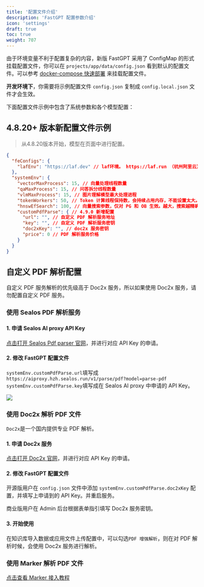```yaml
---
title: '配置文件介绍'
description: 'FastGPT 配置参数介绍'
icon: 'settings'
draft: true
toc: true
weight: 707
---
```


由于环境变量不利于配置复杂的内容，新版 FastGPT 采用了 ConfigMap 的形式挂载配置文件，你可以在 `projects/app/data/config.json` 看到默认的配置文件。可以参考 [docker-compose 快速部署](/docs/development/docker/) 来挂载配置文件。

**开发环境下**，你需要将示例配置文件 `config.json` 复制成 `config.local.json` 文件才会生效。  

下面配置文件示例中包含了系统参数和各个模型配置：

## 4.8.20+ 版本新配置文件示例
> 从4.8.20版本开始，模型在页面中进行配置。
```json
{
  "feConfigs": {
    "lafEnv": "https://laf.dev" // laf环境。 https://laf.run （杭州阿里云） ,或者私有化的laf环境。如果使用 Laf openapi 功能，需要最新版的 laf 。
  },
  "systemEnv": {
    "vectorMaxProcess": 15, // 向量处理线程数量
    "qaMaxProcess": 15, // 问答拆分线程数量
    "vlmMaxProcess": 15, // 图片理解模型最大处理进程
    "tokenWorkers": 50, // Token 计算线程保持数，会持续占用内存，不能设置太大。
    "hnswEfSearch": 100, // 向量搜索参数，仅对 PG 和 OB 生效。越大，搜索越精确，但是速度越慢。设置为100，有99%+精度。
    "customPdfParse": { // 4.9.0 新增配置
      "url": "", // 自定义 PDF 解析服务地址
      "key": "", // 自定义 PDF 解析服务密钥
      "doc2xKey": "", // doc2x 服务密钥
      "price": 0 // PDF 解析服务价格
    }
  }
}
```

## 自定义 PDF 解析配置

自定义 PDF 服务解析的优先级高于 Doc2x 服务，所以如果使用 Doc2x 服务，请勿配置自定义 PDF 服务。

### 使用 Sealos PDF 解析服务

#### 1. 申请 Sealos AI proxy API Key

[点击打开 Sealos Pdf parser 官网](https://hzh.sealos.run/?uid=fnWRt09fZP&openapp=system-aiproxy)，并进行对应 API Key 的申请。

#### 2. 修改 FastGPT 配置文件

`systemEnv.customPdfParse.url`填写成`https://aiproxy.hzh.sealos.run/v1/parse/pdf?model=parse-pdf`  
`systemEnv.customPdfParse.key`填写成在 Sealos AI proxy 中申请的 API Key。

![](/imgs/deployconfig-aiproxy.png)

### 使用 Doc2x 解析 PDF 文件

`Doc2x`是一个国内提供专业 PDF 解析。

#### 1. 申请 Doc2x 服务

[点击打开 Doc2x 官网](https://doc2x.noedgeai.com?inviteCode=9EACN2)，并进行对应 API Key 的申请。

#### 2. 修改 FastGPT 配置文件

开源版用户在 `config.json` 文件中添加 `systemEnv.customPdfParse.doc2xKey` 配置，并填写上申请到的 API Key。并重启服务。

商业版用户在 Admin 后台根据表单指引填写 Doc2x 服务密钥。

#### 3. 开始使用

在知识库导入数据或应用文件上传配置中，可以勾选`PDF 增强解析`，则在对 PDF 解析时候，会使用 Doc2x 服务进行解析。

### 使用 Marker 解析 PDF 文件

[点击查看 Marker 接入教程](/docs/development/custom-models/marker)